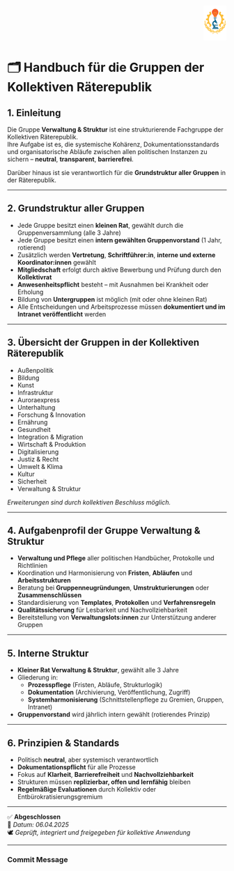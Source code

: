 <p align="right">
  <img src="https://raw.githubusercontent.com/hades-dux/Kollektive-Raeterepublik/main/Meta_und_Systemstruktur/logo_offiziell.png" alt="Logo der Kollektiven Räterepublik" height="80">
</p>

# 🗂️ Handbuch für die Gruppen der Kollektiven Räterepublik
<!--
Autor: Fabio Weidner
Version: 1.0
Sektion: Politik & Verwaltung
Veröffentlichung: April 2025
-->

## 1. Einleitung

Die Gruppe **Verwaltung & Struktur** ist eine strukturierende Fachgruppe der Kollektiven Räterepublik.  
Ihre Aufgabe ist es, die systemische Kohärenz, Dokumentationsstandards und organisatorische Abläufe zwischen allen politischen Instanzen zu sichern – **neutral**, **transparent**, **barrierefrei**.

Darüber hinaus ist sie verantwortlich für die **Grundstruktur aller Gruppen** in der Räterepublik.

---

## 2. Grundstruktur aller Gruppen

- Jede Gruppe besitzt einen **kleinen Rat**, gewählt durch die Gruppenversammlung (alle 3 Jahre)
- Jede Gruppe besitzt einen **intern gewählten Gruppenvorstand** (1 Jahr, rotierend)
- Zusätzlich werden **Vertretung**, **Schriftführer:in**, **interne und externe Koordinator:innen** gewählt
- **Mitgliedschaft** erfolgt durch aktive Bewerbung und Prüfung durch den **Kollektivrat**
- **Anwesenheitspflicht** besteht – mit Ausnahmen bei Krankheit oder Erholung
- Bildung von **Untergruppen** ist möglich (mit oder ohne kleinen Rat)
- Alle Entscheidungen und Arbeitsprozesse müssen **dokumentiert und im Intranet veröffentlicht** werden

---

## 3. Übersicht der Gruppen in der Kollektiven Räterepublik

- Außenpolitik
- Bildung
- Kunst
- Infrastruktur
- Auroraexpress
- Unterhaltung
- Forschung & Innovation
- Ernährung
- Gesundheit
- Integration & Migration
- Wirtschaft & Produktion
- Digitalisierung
- Justiz & Recht
- Umwelt & Klima
- Kultur
- Sicherheit
- Verwaltung & Struktur

*Erweiterungen sind durch kollektiven Beschluss möglich.*

---

## 4. Aufgabenprofil der Gruppe Verwaltung & Struktur

- **Verwaltung und Pflege** aller politischen Handbücher, Protokolle und Richtlinien
- Koordination und Harmonisierung von **Fristen**, **Abläufen** und **Arbeitsstrukturen**
- Beratung bei **Gruppenneugründungen**, **Umstrukturierungen** oder **Zusammenschlüssen**
- Standardisierung von **Templates**, **Protokollen** und **Verfahrensregeln**
- **Qualitätssicherung** für Lesbarkeit und Nachvollziehbarkeit
- Bereitstellung von **Verwaltungslots:innen** zur Unterstützung anderer Gruppen

---

## 5. Interne Struktur

- **Kleiner Rat Verwaltung & Struktur**, gewählt alle 3 Jahre
- Gliederung in:
  - **Prozesspflege** (Fristen, Abläufe, Strukturlogik)
  - **Dokumentation** (Archivierung, Veröffentlichung, Zugriff)
  - **Systemharmonisierung** (Schnittstellenpflege zu Gremien, Gruppen, Intranet)
- **Gruppenvorstand** wird jährlich intern gewählt (rotierendes Prinzip)

---

## 6. Prinzipien & Standards

- Politisch **neutral**, aber systemisch verantwortlich
- **Dokumentationspflicht** für alle Prozesse
- Fokus auf **Klarheit**, **Barrierefreiheit** und **Nachvollziehbarkeit**
- Strukturen müssen **replizierbar, offen und lernfähig** bleiben
- **Regelmäßige Evaluationen** durch Kollektiv oder Entbürokratisierungsgremium

---

✅ **Abgeschlossen**  
📅 *Datum: 06.04.2025*  
🕊️ *Geprüft, integriert und freigegeben für kollektive Anwendung*

---

### Commit Message
